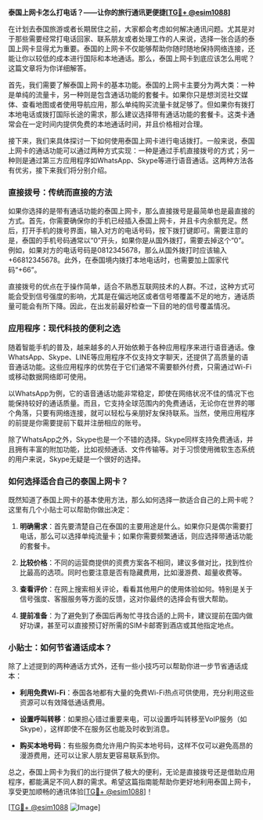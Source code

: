 **泰国上网卡怎么打电话？——让你的旅行通讯更便捷[[TG💪+ @esim1088](https://t.me/s/esim1088)]**

在计划去泰国旅游或者长期居住之前，大家都会考虑如何解决通讯问题。尤其是对于那些需要经常打电话回家、联系朋友或者处理工作的人来说，选择一张合适的泰国上网卡显得尤为重要。泰国的上网卡不仅能够帮助你随时随地保持网络连接，还能让你以较低的成本进行国际和本地通话。那么，泰国上网卡到底应该怎么用呢？这篇文章将为你详细解答。

首先，我们需要了解泰国上网卡的基本功能。泰国的上网卡主要分为两大类：一种是单纯的流量卡，另一种则是包含通话功能的套餐卡。如果你只是想浏览社交媒体、查看地图或者使用导航应用，那么单纯购买流量卡就足够了。但如果你有拨打本地电话或拨打国际长途的需求，那么建议选择带有通话功能的套餐卡。这类卡通常会在一定时间内提供免费的本地通话时间，并且价格相对合理。

接下来，我们来具体探讨一下如何使用泰国上网卡进行电话拨打。一般来说，泰国上网卡的通话功能可以通过两种方式实现：一种是通过手机直接拨号的方式；另一种则是通过第三方应用程序如WhatsApp、Skype等进行语音通话。这两种方法各有优劣，接下来我们将分别介绍。

### 直接拨号：传统而直接的方法

如果你选择的是带有通话功能的泰国上网卡，那么直接拨号是最简单也是最直接的方式。首先，你需要确保你的手机已经插入泰国上网卡，并且卡内余额充足。然后，打开手机的拨号界面，输入对方的电话号码，按下拨打键即可。需要注意的是，泰国的手机号码通常以“0”开头，如果你是从国外拨打，需要去掉这个“0”。例如，如果对方的电话号码是0812345678，那么从国外拨打时应该输入+66812345678。此外，在泰国境内拨打本地电话时，也需要加上国家代码“+66”。

直接拨号的优点在于操作简单，适合不熟悉互联网技术的人群。不过，这种方式可能会受到信号强度的影响，尤其是在偏远地区或者信号塔覆盖不足的地方，通话质量可能会有所下降。因此，在出发前最好检查一下目的地的信号覆盖情况。

### 应用程序：现代科技的便利之选

随着智能手机的普及，越来越多的人开始依赖于各种应用程序来进行语音通话。像WhatsApp、Skype、LINE等应用程序不仅支持文字聊天，还提供了高质量的语音通话功能。这些应用程序的优势在于它们通常不需要额外付费，只需通过Wi-Fi或移动数据网络即可使用。

以WhatsApp为例，它的语音通话功能非常稳定，即使在网络状况不佳的情况下也能保持较好的通话质量。而且，它支持全球范围内的免费通话，无论你在世界的哪个角落，只要有网络连接，就可以轻松与亲朋好友保持联系。当然，使用应用程序的前提是你需要提前下载并注册相应的账号。

除了WhatsApp之外，Skype也是一个不错的选择。Skype同样支持免费通话，并且拥有丰富的附加功能，比如视频通话、文件传输等。对于习惯使用微软生态系统的用户来说，Skype无疑是一个很好的选择。

### 如何选择适合自己的泰国上网卡？

既然知道了泰国上网卡的基本使用方法，那么如何选择一款适合自己的上网卡呢？这里有几个小贴士可以帮助你做出决定：

1. **明确需求**：首先要清楚自己在泰国的主要用途是什么。如果你只是偶尔需要打电话，那么可以选择单纯流量卡；如果你需要频繁通话，则应选择带通话功能的套餐卡。
   
2. **比较价格**：不同的运营商提供的资费方案各不相同，建议多做对比，找到性价比最高的选项。同时也要注意是否有隐藏费用，比如漫游费、超量收费等。

3. **查看评价**：在网上搜索相关评论，看看其他用户的使用体验如何。特别是关于信号强度、客服服务等方面的反馈，这对你最终的选择会有很大帮助。

4. **提前准备**：为了避免到了泰国后再匆忙寻找合适的上网卡，建议提前在国内做好功课，甚至可以直接预订好所需的SIM卡邮寄到酒店或其他指定地点。

### 小贴士：如何节省通话成本？

除了上述提到的两种通话方式外，还有一些小技巧可以帮助你进一步节省通话成本：

- **利用免费Wi-Fi**：泰国各地都有大量的免费Wi-Fi热点可供使用，充分利用这些资源可以有效降低通话费用。
  
- **设置呼叫转移**：如果担心错过重要来电，可以设置呼叫转移至VoIP服务（如Skype），这样即使不在服务区也能及时收到消息。

- **购买本地号码**：有些服务商允许用户购买本地号码，这样不仅可以避免高昂的漫游费用，还可以让家人朋友更容易联系到你。

总之，泰国上网卡为我们的出行提供了极大的便利，无论是直接拨号还是借助应用程序，都能满足不同人群的需求。希望这篇指南能帮助你更好地利用泰国上网卡，享受更加顺畅的通讯体验[[TG💪+ @esim1088](https://t.me/s/esim1088)]！

[[TG💪+ @esim1088](https://t.me/s/esim1088) ![Image](https://i.postimg.cc/4NQfJmqS/Snipaste-2025-05-13-00-14-12.png)]
